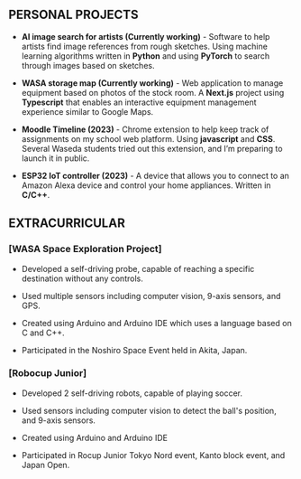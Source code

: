 ## PERSONAL PROJECTS

- **AI image search for artists (Currently working)** - Software to help artists find image references from rough sketches. Using machine learning algorithms written in **Python** and using **PyTorch** to search through images based on sketches.

- **WASA storage map (Currently working)** - Web application to manage equipment based on photos of the stock room. A **Next.js** project using **Typescript** that enables an interactive equipment management experience similar to Google Maps.

- **Moodle Timeline (2023)** - Chrome extension to help keep track of assignments on my school web platform. Using **javascript** and **CSS**. Several Waseda students tried out this extension, and I’m preparing to launch it in public.

- **ESP32 IoT controller (2023)** - A device that allows you to connect to an Amazon Alexa device and control your home appliances. Written in **C/C++**.

## EXTRACURRICULAR

### [WASA Space Exploration Project]

- Developed a self-driving probe, capable of reaching a specific destination without any controls.

- Used multiple sensors including computer vision, 9-axis sensors, and GPS.

- Created using Arduino and Arduino IDE which uses a language based on C and C++.

- Participated in the Noshiro Space Event held in Akita, Japan.

### [Robocup Junior]

- Developed 2 self-driving robots, capable of playing soccer.

- Used sensors including computer vision to detect the ball's position, and 9-axis sensors.

- Created using Arduino and Arduino IDE

- Participated in Rocup Junior Tokyo Nord event, Kanto block event, and Japan Open.
